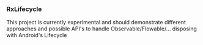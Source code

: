 ### RxLifecycle
This project is currently experimental and should demonstrate different approaches and possible API's
to handle Observable/Flowable/... disposing with Android's Lifecycle